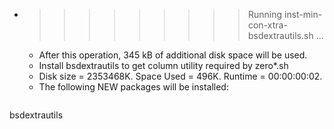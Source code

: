 * >>>>>>>>> Running inst-min-con-xtra-bsdextrautils.sh ...
  * After this operation, 345 kB of additional disk space will be used.
  * Install bsdextrautils to get column utility required by zero*.sh
  * Disk size = 2353468K. Space Used = 496K. Runtime = 00:00:00:02.
  * The following NEW packages will be installed:
  ```bash
bsdextrautils
  ```
